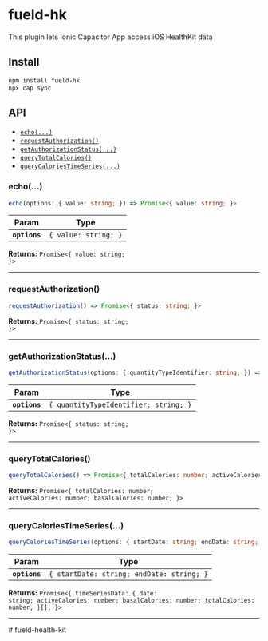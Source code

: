 # fueld-hk

This plugin lets Ionic Capacitor App access iOS HealthKit data

## Install

```bash
npm install fueld-hk
npx cap sync
```

## API

<docgen-index>

* [`echo(...)`](#echo)
* [`requestAuthorization()`](#requestauthorization)
* [`getAuthorizationStatus(...)`](#getauthorizationstatus)
* [`queryTotalCalories()`](#querytotalcalories)
* [`queryCaloriesTimeSeries(...)`](#querycaloriestimeseries)

</docgen-index>

<docgen-api>
<!--Update the source file JSDoc comments and rerun docgen to update the docs below-->

### echo(...)

```typescript
echo(options: { value: string; }) => Promise<{ value: string; }>
```

| Param         | Type                            |
| ------------- | ------------------------------- |
| **`options`** | <code>{ value: string; }</code> |

**Returns:** <code>Promise&lt;{ value: string; }&gt;</code>

--------------------


### requestAuthorization()

```typescript
requestAuthorization() => Promise<{ status: string; }>
```

**Returns:** <code>Promise&lt;{ status: string; }&gt;</code>

--------------------


### getAuthorizationStatus(...)

```typescript
getAuthorizationStatus(options: { quantityTypeIdentifier: string; }) => Promise<{ status: string; }>
```

| Param         | Type                                             |
| ------------- | ------------------------------------------------ |
| **`options`** | <code>{ quantityTypeIdentifier: string; }</code> |

**Returns:** <code>Promise&lt;{ status: string; }&gt;</code>

--------------------


### queryTotalCalories()

```typescript
queryTotalCalories() => Promise<{ totalCalories: number; activeCalories: number; basalCalories: number; }>
```

**Returns:** <code>Promise&lt;{ totalCalories: number; activeCalories: number; basalCalories: number; }&gt;</code>

--------------------


### queryCaloriesTimeSeries(...)

```typescript
queryCaloriesTimeSeries(options: { startDate: string; endDate: string; }) => Promise<{ timeSeriesData: { date: string; activeCalories: number; basalCalories: number; totalCalories: number; }[]; }>
```

| Param         | Type                                                 |
| ------------- | ---------------------------------------------------- |
| **`options`** | <code>{ startDate: string; endDate: string; }</code> |

**Returns:** <code>Promise&lt;{ timeSeriesData: { date: string; activeCalories: number; basalCalories: number; totalCalories: number; }[]; }&gt;</code>

--------------------

</docgen-api>
# fueld-health-kit
